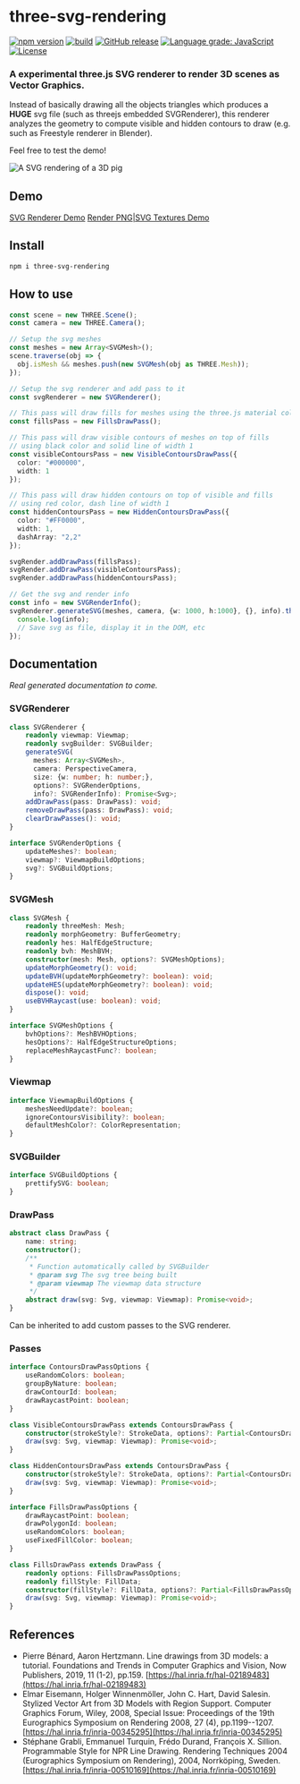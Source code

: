 # three-svg-rendering

[![npm version](https://badge.fury.io/js/three-svg-rendering.svg)](https://badge.fury.io/js/three-svg-rendering)
[![build](https://github.com/LokiResearch/three-svg-rendering/workflows/build/badge.svg)](https://github.com/LokiResearch/three-svg-rendering/actions?query=workflow:"build")
[![GitHub release](https://img.shields.io/github/release/LokiResearch/three-svg-rendering?include_prereleases=&sort=semver&color=blue)](https://github.com/LokiResearch/three-svg-rendering/releases/)
[![Language grade: JavaScript](https://img.shields.io/lgtm/grade/javascript/g/LokiResearch/three-svg-rendering?logo=lgtm&logoWidth=18)](https://lgtm.com/projects/g/minitoine/three-svg-rendering/context:javascript)
[![License](https://img.shields.io/badge/License-MIT-green)](#license)

### A **experimental** three.js SVG renderer to render 3D scenes as Vector Graphics.

Instead of basically drawing all the objects triangles which produces a **HUGE** svg file (such as threejs embedded SVGRenderer), this renderer analyzes the geometry to compute visible and hidden contours to draw (e.g. such as Freestyle renderer in Blender). 

Feel free to test the demo!

![A SVG rendering of a 3D pig](./images/pig_rendering.png)


## Demo

[SVG Renderer Demo](https://lokiresearch.github.io/three-svg-rendering/build/examples/RendererDemo.html)
[Render PNG|SVG Textures Demo](https://lokiresearch.github.io/three-svg-rendering/build/examples/TextureDemo.html)

## Install

```bash
npm i three-svg-rendering
```

## How to use

```ts
const scene = new THREE.Scene();
const camera = new THREE.Camera();

// Setup the svg meshes
const meshes = new Array<SVGMesh>();
scene.traverse(obj => {
  obj.isMesh && meshes.push(new SVGMesh(obj as THREE.Mesh));
});

// Setup the svg renderer and add pass to it
const svgRenderer = new SVGRenderer();

// This pass will draw fills for meshes using the three.js material color
const fillsPass = new FillsDrawPass();

// This pass will draw visible contours of meshes on top of fills
// using black color and solid line of width 1
const visibleContoursPass = new VisibleContoursDrawPass({
  color: "#000000",
  width: 1
});

// This pass will draw hidden contours on top of visible and fills
// using red color, dash line of width 1
const hiddenContoursPass = new HiddenContoursDrawPass({
  color: "#FF0000",
  width: 1,
  dashArray: "2,2"
});

svgRender.addDrawPass(fillsPass);
svgRender.addDrawPass(visibleContoursPass);
svgRender.addDrawPass(hiddenContoursPass);

// Get the svg and render info
const info = new SVGRenderInfo();
svgRenderer.generateSVG(meshes, camera, {w: 1000, h:1000}, {}, info).then(svg => {
  console.log(info);
  // Save svg as file, display it in the DOM, etc
});

```


## Documentation

*Real generated documentation to come.*


### SVGRenderer

```ts
class SVGRenderer {
    readonly viewmap: Viewmap;
    readonly svgBuilder: SVGBuilder;
    generateSVG(
      meshes: Array<SVGMesh>, 
      camera: PerspectiveCamera, 
      size: {w: number; h: number;},
      options?: SVGRenderOptions,
      info?: SVGRenderInfo): Promise<Svg>;
    addDrawPass(pass: DrawPass): void;
    removeDrawPass(pass: DrawPass): void;
    clearDrawPasses(): void;
}
```

```ts
interface SVGRenderOptions {
    updateMeshes?: boolean;
    viewmap?: ViewmapBuildOptions;
    svg?: SVGBuildOptions;
}
```

### SVGMesh

```ts
class SVGMesh {
    readonly threeMesh: Mesh;
    readonly morphGeometry: BufferGeometry;
    readonly hes: HalfEdgeStructure;
    readonly bvh: MeshBVH;
    constructor(mesh: Mesh, options?: SVGMeshOptions);
    updateMorphGeometry(): void;
    updateBVH(updateMorphGeometry?: boolean): void;
    updateHES(updateMorphGeometry?: boolean): void;
    dispose(): void;
    useBVHRaycast(use: boolean): void;
}
```

```ts
interface SVGMeshOptions {
    bvhOptions?: MeshBVHOptions;
    hesOptions?: HalfEdgeStructureOptions;
    replaceMeshRaycastFunc?: boolean;
}
```

### Viewmap

```ts
interface ViewmapBuildOptions {
    meshesNeedUpdate?: boolean;
    ignoreContoursVisibility?: boolean;
    defaultMeshColor?: ColorRepresentation;
}
```

### SVGBuilder

```ts
interface SVGBuildOptions {
    prettifySVG: boolean;
}
```

### DrawPass

```ts
abstract class DrawPass {
    name: string;
    constructor();
    /**
     * Function automatically called by SVGBuilder
     * @param svg The svg tree being built
     * @param viewmap The viewmap data structure
     */
    abstract draw(svg: Svg, viewmap: Viewmap): Promise<void>;
}
```

Can be inherited to add custom passes to the SVG renderer.

### Passes

```ts
interface ContoursDrawPassOptions {
    useRandomColors: boolean;
    groupByNature: boolean;
    drawContourId: boolean;
    drawRaycastPoint: boolean;
}
```

```ts
class VisibleContoursDrawPass extends ContoursDrawPass {
    constructor(strokeStyle?: StrokeData, options?: Partial<ContoursDrawPassOptions>);
    draw(svg: Svg, viewmap: Viewmap): Promise<void>;
}
```

```ts
class HiddenContoursDrawPass extends ContoursDrawPass {
    constructor(strokeStyle?: StrokeData, options?: Partial<ContoursDrawPassOptions>);
    draw(svg: Svg, viewmap: Viewmap): Promise<void>;
}
```

```ts
interface FillsDrawPassOptions {
    drawRaycastPoint: boolean;
    drawPolygonId: boolean;
    useRandomColors: boolean;
    useFixedFillColor: boolean;
}
```

```ts
class FillsDrawPass extends DrawPass {
    readonly options: FillsDrawPassOptions;
    readonly fillStyle: FillData;
    constructor(fillStyle?: FillData, options?: Partial<FillsDrawPassOptions>);
    draw(svg: Svg, viewmap: Viewmap): Promise<void>;
}
```




## References

- Pierre Bénard, Aaron Hertzmann. Line drawings from 3D models: a tutorial. Foundations and Trends in Computer Graphics and Vision, Now Publishers, 2019, 11 (1-2), pp.159. [https://hal.inria.fr/hal-02189483](https://hal.inria.fr/hal-02189483)
- Elmar Eisemann, Holger Winnenmöller, John C. Hart, David Salesin. Stylized Vector Art from 3D Models with Region Support. Computer Graphics Forum, Wiley, 2008, Special Issue: Proceedings of the 19th Eurographics Symposium on Rendering 2008, 27 (4), pp.1199--1207. [https://hal.inria.fr/inria-00345295](https://hal.inria.fr/inria-00345295)
- Stéphane Grabli, Emmanuel Turquin, Frédo Durand, François X. Sillion. Programmable Style for NPR Line Drawing. Rendering Techniques 2004 (Eurographics Symposium on Rendering), 2004, Norrköping, Sweden. [https://hal.inria.fr/inria-00510169](https://hal.inria.fr/inria-00510169)

